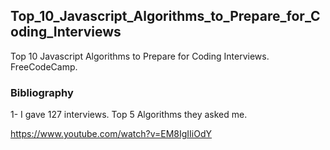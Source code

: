 ## Top_10_Javascript_Algorithms_to_Prepare_for_Coding_Interviews
Top 10 Javascript Algorithms to Prepare for Coding Interviews. FreeCodeCamp.


### Bibliography

1-  I gave 127 interviews. Top 5 Algorithms they asked me.

https://www.youtube.com/watch?v=EM8IgIIiOdY